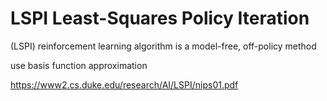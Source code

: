 # LSPI  Least-Squares Policy Iteration

(LSPI) reinforcement learning algorithm is a model-free, off-policy method


use basis function approximation 

https://www2.cs.duke.edu/research/AI/LSPI/nips01.pdf
